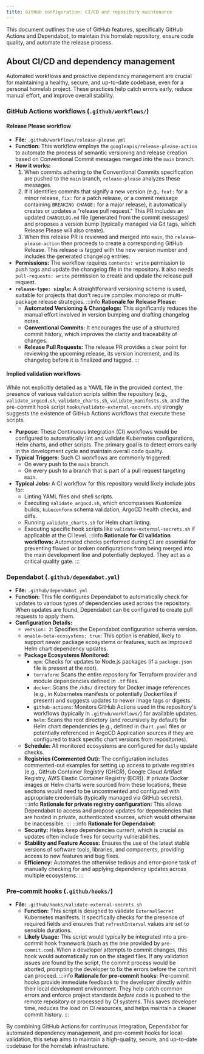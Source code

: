 ```yaml
---
title: GitHub configuration: CI/CD and repository maintenance
---
```


This document outlines the use of GitHub features, specifically GitHub Actions and Dependabot, to maintain this homelab
repository, ensure code quality, and automate the release process.

## About CI/CD and dependency management

Automated workflows and proactive dependency management are crucial for maintaining a healthy, secure, and up-to-date
codebase, even for a personal homelab project. These practices help catch errors early, reduce manual effort, and
improve overall stability.

### GitHub Actions workflows (`.github/workflows/`)

#### Release Please workflow

- **File:** `.github/workflows/release-please.yml`
- **Function:** This workflow employs the `googleapis/release-please-action` to automate the process of semantic
  versioning and release creation based on Conventional Commit messages merged into the `main` branch.
- **How it works:**
  1.  When commits adhering to the Conventional Commits specification are pushed to the `main` branch, `release-please`
      analyzes these messages.
  2.  If it identifies commits that signify a new version (e.g., `feat:` for a minor release, `fix:` for a patch
      release, or a commit message containing `BREAKING CHANGE:` for a major release), it automatically creates or
      updates a "release pull request." This PR includes an updated `CHANGELOG.md` file (generated from the commit
      messages) and proposes a version bump (typically managed via Git tags, which Release Please will also create).
  3.  When this release PR is reviewed and merged into `main`, the `release-please-action` then proceeds to create a
      corresponding GitHub Release. This release is tagged with the new version number and includes the generated
      changelog entries.
- **Permissions:** The workflow requires `contents: write` permission to push tags and update the changelog file in the
  repository. It also needs `pull-requests: write` permission to create and update the release pull request.
- **`release-type: simple`:** A straightforward versioning scheme is used, suitable for projects that don't require
  complex monorepo or multi-package release strategies. :::info **Rationale for Release Please:**
  - **Automated Versioning & Changelogs:** This significantly reduces the manual effort involved in version bumping and
    drafting changelog notes.
  - **Conventional Commits:** It encourages the use of a structured commit history, which improves the clarity and
    traceability of changes.
  - **Release Pull Requests:** The release PR provides a clear point for reviewing the upcoming release, its version
    increment, and its changelog before it is finalized and tagged. :::

#### Implied validation workflows

While not explicitly detailed as a YAML file in the provided context, the presence of various validation scripts within
the repository (e.g., `validate_argocd.sh`, `validate_charts.sh`, `validate_manifests.sh`, and the pre-commit hook
script `hooks/validate-external-secrets.sh`) strongly suggests the existence of GitHub Actions workflows that execute
these scripts.

- **Purpose:** These Continuous Integration (CI) workflows would be configured to automatically lint and validate
  Kubernetes configurations, Helm charts, and other scripts. The primary goal is to detect errors early in the
  development cycle and maintain overall code quality.
- **Typical Triggers:** Such CI workflows are commonly triggered:
  - On every push to the `main` branch.
  - On every push to a branch that is part of a pull request targeting `main`.
- **Typical Jobs:** A CI workflow for this repository would likely include jobs for:
  - Linting YAML files and shell scripts.
  - Executing `validate_argocd.sh`, which encompasses Kustomize builds, `kubeconform` schema validation, ArgoCD health
    checks, and diffs.
  - Running `validate_charts.sh` for Helm chart linting.
  - Executing specific hook scripts like `validate-external-secrets.sh` if applicable at the CI level. :::info
    **Rationale for CI validation workflows:** Automated checks performed during CI are essential for preventing flawed
    or broken configurations from being merged into the main development line and potentially deployed. They act as a
    critical quality gate. :::

### Dependabot (`.github/dependabot.yml`)

- **File:** `.github/dependabot.yml`
- **Function:** This file configures Dependabot to automatically check for updates to various types of dependencies used
  across the repository. When updates are found, Dependabot can be configured to create pull requests to apply them.
- **Configuration Details:**
  - `version: 2`: Specifies the Dependabot configuration schema version.
  - `enable-beta-ecosystems: true`: This option is enabled, likely to support newer package ecosystems or features, such
    as improved Helm chart dependency updates.
  - **Package Ecosystems Monitored:**
    - `npm`: Checks for updates to Node.js packages (if a `package.json` file is present at the root).
    - `terraform`: Scans the entire repository for Terraform provider and module dependencies defined in `.tf` files.
    - `docker`: Scans the `/k8s/` directory for Docker image references (e.g., in Kubernetes manifests or potentially
      Dockerfiles if present) and suggests updates to newer image tags or digests.
    - `github-actions`: Monitors GitHub Actions used in the repository's workflows (typically in `.github/workflows/`)
      for available updates.
    - `helm`: Scans the root directory (and recursively by default) for Helm chart dependencies (e.g., defined in
      `Chart.yaml` files or potentially referenced in ArgoCD Application sources if they are configured to track
      specific chart versions from repositories).
  - **Schedule:** All monitored ecosystems are configured for `daily` update checks.
  - **Registries (Commented Out):** The configuration includes commented-out examples for setting up access to private
    registries (e.g., GitHub Container Registry (GHCR), Google Cloud Artifact Registry, AWS Elastic Container Registry
    (ECR)). If private Docker images or Helm charts were sourced from these locations, these sections would need to be
    uncommented and configured with appropriate credentials (typically managed via GitHub secrets). :::info **Rationale
    for private registry configuration:** This allows Dependabot to access and propose updates for dependencies that are
    hosted in private, authenticated sources, which would otherwise be inaccessible. ::: :::info **Rationale for
    Dependabot:**
  - **Security:** Helps keep dependencies current, which is crucial as updates often include fixes for security
    vulnerabilities.
  - **Stability and Feature Access:** Ensures the use of the latest stable versions of software tools, libraries, and
    components, providing access to new features and bug fixes.
  - **Efficiency:** Automates the otherwise tedious and error-prone task of manually checking for and applying
    dependency updates across multiple ecosystems. :::

### Pre-commit hooks (`.github/hooks/`)

- **File:** `.github/hooks/validate-external-secrets.sh`
  - **Function:** This script is designed to validate `ExternalSecret` Kubernetes manifests. It specifically checks for
    the presence of required fields and ensures that `refreshInterval` values are set to sensible durations.
  - **Likely Usage:** This script would typically be integrated into a pre-commit hook framework (such as the one
    provided by `pre-commit.com`). When a developer attempts to commit changes, this hook would automatically run on the
    staged files. If any validation issues are found by the script, the commit process would be aborted, prompting the
    developer to fix the errors before the commit can proceed. :::info **Rationale for pre-commit hooks:** Pre-commit
    hooks provide immediate feedback to the developer directly within their local development environment. They help
    catch common errors and enforce project standards _before_ code is pushed to the remote repository or processed by
    CI systems. This saves developer time, reduces the load on CI resources, and helps maintain a cleaner commit
    history. :::

By combining GitHub Actions for continuous integration, Dependabot for automated dependency management, and pre-commit
hooks for local validation, this setup aims to maintain a high-quality, secure, and up-to-date codebase for the homelab
infrastructure.
